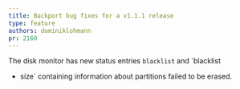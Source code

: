 ```yaml
---
title: Backport bug fixes for a v1.1.1 release
type: feature
authors: dominiklohmann
pr: 2160
---
```


The disk monitor has new status entries `blacklist` and `blacklist
  - size` containing information about partitions failed to be erased.
